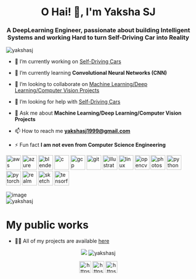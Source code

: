 <h1 align="center">O Hai! 👋, I'm Yaksha SJ</h1>
<h3 align="center">A DeepLearning Engineer, passionate about building Intelligent Systems and working Hard to turn Self-Driving Car into Reality</h3>

<p align="left"> <img src="https://komarev.com/ghpvc/?username=yakshasj" alt="yakshasj" /> </p>

- 🔭 I’m currently working on [Self-Driving Cars](https://github.com/users/yakshasj/projects/2)

- 🌱 I’m currently learning **Convolutional Neural Networks (CNN)**

- 👯 I’m looking to collaborate on [Machine Learning/Deep Learning/Computer Vision Projects](https://github.com/users/yakshasj/projects/2)

- 🤝 I’m looking for help with [Self-Driving Cars](https://github.com/users/yakshasj/projects/2)

- 💬 Ask me about **Machine Learning/Deep Learning/Computer Vision Projects**

- 📫 How to reach me **yakshasj1999@gmail.com**

- ⚡ Fun fact **I am not even from Computer Science Engineering**

<p align="left"><img src="https://devicons.github.io/devicon/devicon.git/icons/amazonwebservices/amazonwebservices-original-wordmark.svg" alt="aws" width="40" height="40"/> <img src="https://www.vectorlogo.zone/logos/microsoft_azure/microsoft_azure-icon.svg" alt="azure" width="40" height="40"/> <img src="https://download.blender.org/branding/community/blender_community_badge_white.svg" alt="blender" width="40" height="40"/> <img src="https://devicons.github.io/devicon/devicon.git/icons/c/c-original.svg" alt="c" width="40" height="40"/> <img src="https://www.vectorlogo.zone/logos/google_cloud/google_cloud-icon.svg" alt="gcp" width="40" height="40"/> <img src="https://www.vectorlogo.zone/logos/git-scm/git-scm-icon.svg" alt="git" width="40" height="40"/> <img src="https://www.vectorlogo.zone/logos/adobe_illustrator/adobe_illustrator-icon.svg" alt="illustrator" width="40" height="40"/> <img src="https://devicons.github.io/devicon/devicon.git/icons/linux/linux-original.svg" alt="linux" width="40" height="40"/> <img src="https://www.vectorlogo.zone/logos/opencv/opencv-icon.svg" alt="opencv" width="40" height="40"/> <img src="https://devicons.github.io/devicon/devicon.git/icons/photoshop/photoshop-plain.svg" alt="photoshop" width="40" height="40"/> <img src="https://devicons.github.io/devicon/devicon.git/icons/python/python-original.svg" alt="python" width="40" height="40"/> <img src="https://www.vectorlogo.zone/logos/pytorch/pytorch-icon.svg" alt="pytorch" width="40" height="40"/> <img src="https://raw.githubusercontent.com/bestofjs/bestofjs-webui/8665e8c267a0215f3159df28b33c365198101df5/public/logos/realm.svg" alt="realm" width="40" height="40"/> <img src="https://www.vectorlogo.zone/logos/sketchapp/sketchapp-icon.svg" alt="sketch" width="40" height="40"/> <img src="https://www.vectorlogo.zone/logos/tensorflow/tensorflow-icon.svg" alt="tensorflow" width="40" height="40"/></p>

![image](https://github.com/saadeghi/saadeghi/blob/master/dino.gif)<br>
 <img src="https://komarev.com/ghpvc/?username=yakshasj" alt="yakshasj" />
 
# My public works
- 👨‍💻 All of my projects are available [here](https://github.com/yakshasj?tab=repositories)

<p align="center"> 
  <img src="https://github-readme-stats.vercel.app/api?username=yakshasj&&show_icons=true&title_color=ffffff&icon_color=bb2acf&text_color=daf7dc&bg_color=151515" />
    <img src="https://github-readme-stats.vercel.app/api/top-langs/?username=yakshasj&layout=compact" alt="yakshasj" />
</p>

<p align="center">
  <a href="https://www.facebook.com/yaksha.sj.1/" target="blank"><img align="center" src="https://img.icons8.com/color/48/000000/facebook.png" alt="https://www.facebook.com/yaksha.sj.1/" height="32" width="32" /></a>
<a href="https://www.linkedin.com/in/yaksha-sj/" target="blank"><img align="center" src="https://img.icons8.com/color/48/000000/linkedin.png" alt="https://www.linkedin.com/in/yaksha-sj/" height="32" width="32" /></a>
  <a href="https://discord.gg/vtSAYHz" target="blank"><img align="center" src="https://github.com/simple-icons/simple-icons/blob/develop/icons/discord.svg" alt="https://discord.gg/vtSAYHz" height="32" width="32" /></a>
</p>
